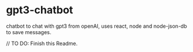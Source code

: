 # gpt3-chatbot
chatbot to chat with gpt3 from openAI, uses react, node and node-json-db to save messages.


// TO DO: Finish this Readme.
